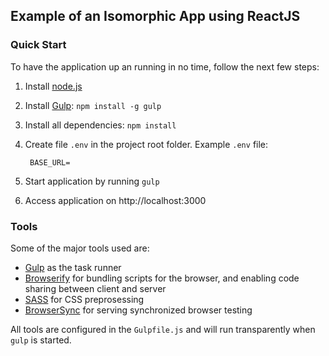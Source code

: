## Example of an Isomorphic App using ReactJS

### Quick Start

To have the application up an running in no time, follow the next few steps:

1. Install [node.js](http://nodejs.org/)
2. Install [Gulp](http://gulpjs.com/): `npm install -g gulp`
3. Install all dependencies: `npm install`
4. Create file `.env` in the project root folder. Example `.env` file:

        BASE_URL=

5. Start application by running `gulp`
6. Access application on http://localhost:3000

### Tools
Some of the major tools used are:

* [Gulp](http://gulpjs.com/) as the task runner
* [Browserify](http://browserify.org/) for bundling scripts for the browser, and enabling code sharing between client and server
* [SASS](http://sass-lang.com/) for CSS preprosessing
* [BrowserSync](http://www.browsersync.io/) for serving synchronized browser testing

All tools are configured in the `Gulpfile.js` and will run transparently when `gulp` is started.
